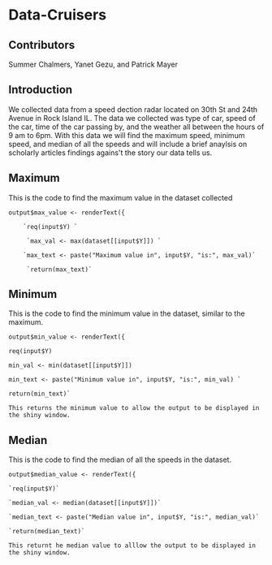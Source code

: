 # Data-Cruisers
## Contributors
Summer Chalmers, Yanet Gezu, and Patrick Mayer
## Introduction
We collected data from a speed dection radar located on 30th St and 24th Avenue in Rock Island IL. The data we collected was type of car, speed of the car, time of the car passing by, and the weather all between the hours of 9 am to 6pm. With this data we will find the maximum speed, minimum speed, and median of all the speeds and will include a brief anaylsis on scholarly articles findings agains't the story our data tells us. 
## Maximum
This is the code to find the maximum value in the dataset collected

`output$max_value <- renderText({ `

        `req(input$Y) `
    
         `max_val <- max(dataset[[input$Y]]) `
     
        `max_text <- paste("Maximum value in", input$Y, "is:", max_val)`
    
         `return(max_text)`
 
  ## Minimum
  This is the code to find the minimum value in the dataset, similar to the maximum.
  
 `output$min_value <- renderText({`
 
    req(input$Y) 
    
    min_val <- min(dataset[[input$Y]]) 
     
    min_text <- paste("Minimum value in", input$Y, "is:", min_val) `
 
    return(min_text)`

    This returns the minimum value to allow the output to be displayed in the shiny window.

## Median
This is the code to find the median of all the speeds in the dataset.

`output$median_value <- renderText({`

    `req(input$Y)`
    
    `median_val <- median(dataset[[input$Y]])`
    
    `median_text <- paste("Median value in", input$Y, "is:", median_val)`
    
    `return(median_text)`

    This returnt he median value to alllow the output to be displayed in the shiny window.
